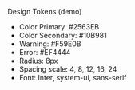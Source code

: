 Design Tokens (demo)

- Color Primary: #2563EB
- Color Secondary: #10B981
- Warning: #F59E0B
- Error: #EF4444
- Radius: 8px
- Spacing scale: 4, 8, 12, 16, 24
- Font: Inter, system-ui, sans-serif

